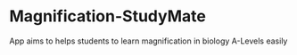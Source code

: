 # Magnification-StudyMate
App aims to helps students to learn magnification in biology A-Levels easily
